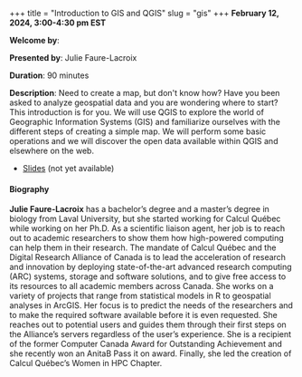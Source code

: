+++
title = "Introduction to GIS and QGIS"
slug = "gis"
+++
**February 12, 2024, 3:00-4:30 pm EST**

**Welcome by**: 

**Presented by**: Julie Faure-Lacroix

**Duration**: 90 minutes

**Description**: Need to create a map, but don't know how? Have you been asked to analyze geospatial data and
you are wondering where to start? This introduction is for you. We will use QGIS to explore the world of
Geographic Information Systems (GIS) and familiarize ourselves with the different steps of creating a simple
map. We will perform some basic operations and we will discover the open data available within QGIS and
elsewhere on the web.

* [Slides](#) (not yet available)

#### Biography

**Julie Faure-Lacroix** has a bachelor’s degree and a
master’s degree in biology from Laval University, but she
started working for Calcul Québec while working on her Ph.D.
As a scientific liaison agent, her job is to reach out to academic researchers
to show them how high-powered computing can help them in their research.
The mandate of Calcul Québec and the Digital Research Alliance of Canada is to
lead the acceleration of research and innovation by deploying state-of-the-art
advanced research computing (ARC) systems, storage and software solutions, and
to give free access to its resources to all academic members across Canada.
She works on a variety of projects that range from
statistical models in R to geospatial analyses in ArcGIS.
Her focus is to predict the needs of the researchers and to make
the required software available before it is even requested.
She reaches out to potential users and guides them through their first
steps on the Alliance’s servers regardless of the user’s experience.
She is a recipient of the former Computer Canada Award for
Outstanding Achievement and she recently won an AnitaB Pass it on award.
Finally, she led the creation of Calcul Québec’s Women in HPC Chapter.
